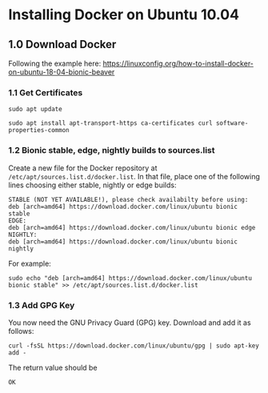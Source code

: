 # Installing Docker on Ubuntu 10.04

## 1.0 Download Docker

Following the example here: https://linuxconfig.org/how-to-install-docker-on-ubuntu-18-04-bionic-beaver

### 1.1 Get Certificates

```
sudo apt update

sudo apt install apt-transport-https ca-certificates curl software-properties-common
```
### 1.2 Bionic stable, edge, nightly builds to sources.list

Create a new file for the Docker repository at `/etc/apt/sources.list.d/docker.list`. In that file, place one of the following lines choosing either stable, nightly or edge builds:

```
STABLE (NOT YET AVAILABLE!), please check availabilty before using:
deb [arch=amd64] https://download.docker.com/linux/ubuntu bionic stable
EDGE:
deb [arch=amd64] https://download.docker.com/linux/ubuntu bionic edge
NIGHTLY:
deb [arch=amd64] https://download.docker.com/linux/ubuntu bionic nightly
```

For example:
```
sudo echo "deb [arch=amd64] https://download.docker.com/linux/ubuntu bionic stable" >> /etc/apt/sources.list.d/docker.list
```

### 1.3 Add GPG Key
You now need the GNU Privacy Guard (GPG) key. Download and add it as follows:

```
curl -fsSL https://download.docker.com/linux/ubuntu/gpg | sudo apt-key add -
```

The return value should be
```
OK
```
